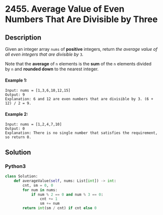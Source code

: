# 2455. Average Value of Even Numbers That Are Divisible by Three


## Description
Given an integer array `nums` of **positive** integers, return *the average value of all even integers that are divisible by* `3`*.*

Note that the **average** of `n` elements is the **sum** of the `n` elements divided by `n` and **rounded down** to the nearest integer.

#### Example 1:
```
Input: nums = [1,3,6,10,12,15]
Output: 9
Explanation: 6 and 12 are even numbers that are divisible by 3. (6 + 12) / 2 = 9.
```

#### Example 2:
```
Input: nums = [1,2,4,7,10]
Output: 0
Explanation: There is no single number that satisfies the requirement, so return 0.
```


## Solution

### Python3
```python
class Solution:
    def averageValue(self, nums: List[int]) -> int:
        cnt, sm = 0, 0
        for num in nums:
            if num % 2 == 0 and num % 3 == 0:
                cnt += 1
                sm += num
        return int(sm / cnt) if cnt else 0
```
